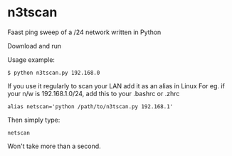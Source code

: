 # n3tscan
Faast ping sweep of a /24 network written in Python

Download and run

Usage example: 

`$ python n3tscan.py 192.168.0`

If you use it regularly to scan your LAN add it as an alias in Linux 
For eg. if your n/w is 192.168.1.0/24, add this to your .bashrc or .zhrc

`alias netscan='python /path/to/n3tscan.py 192.168.1'`

Then simply type:

`netscan`

Won't take more than a second.
